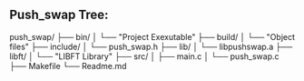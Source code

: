 ## Push_swap Tree:

push_swap/
├── bin/
│    └── "Project Exexutable"
├── build/
│    └── "Object files"
├── include/
│    └── push_swap.h
├── lib/
│    └── libpushswap.a
├── libft/
│    └── "LIBFT Library"
├── src/
│    ├── main.c
│    └── push_swap.c
├── Makefile
└── Readme.md

